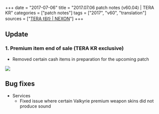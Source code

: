+++
date = "2017-07-06"
title = "2017.07.06 patch notes (v60.04) | TERA KR"
categories = ["patch notes"]
tags = ["2017", "v60", "translation"]
sources = ["[TERA 테라 | NEXON](http://tera.nexon.com/news/update/view.aspx?n4articlesn=285)"]
+++

## Update

### **1.** Premium item end of sale (TERA KR exclusive)
- Removed certain cash items in preparation for the upcoming patch

![](/images/patch/v60-04_1.png)

## Bug fixes

- Services
  - Fixed issue where certain Valkyrie premium weapon skins did not produce sound
